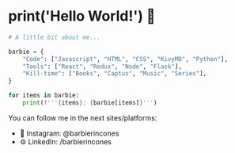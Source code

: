 # print('Hello World!') 👋

```py
# A little bit about me...

barbie = {
    "Code": ["Javascript", "HTML", "CSS", "KivyMD", "Python"],
    "Tools": ["React", "Redux", "Node", "Flask"],
    "Kill-time": ["Books", "Captus", "Music", "Series"], 
}

for items in barbie:
    print(f'''{items}: {barbie[items]}''')
```

You can follow me in the next sites/platforms:
- 📸 Instagram: @barbierincones
- ⚙️ LinkedIn: /barbierincones
